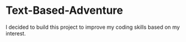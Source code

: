 # Text-Based-Adventure
I decided to build this project to improve my coding skills based on my interest.
